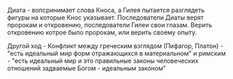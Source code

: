 Диата - вопсринимает слова Кноса, а Гилея пытается разглядеть фигуры на которые Кнос указывает. Последователи Диаты верят пророкам и откровению, последователи Гилеи свои глазам.
Верить откровению котрое было пророкам, или верить своему опыту.

Другой ход - Конфликт между греческим взглядом (Пифагор, Платон) - "есть идеальный мир форм отражающихся в материальном" и римским - "есть идеальный мир и это правильные законы человеческих отношений задваемые Богом - идеальным законом"